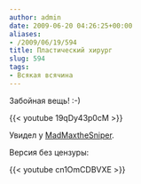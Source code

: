 ```yaml
---
author: admin
date: 2009-06-20 04:26:25+00:00
aliases:
- /2009/06/19/594
title: Пластический хирург
slug: 594
tags:
- Всякая всячина
---
```


Забойная вещь! :-)

{{< youtube 19qDy43p0cM >}}

Увидел у [MadMaxtheSniper](http://madmaxthesniper.livejournal.com/339728.html).

<!--more-->

Версия без цензуры:

{{< youtube cn1OmCDBVXE >}}
